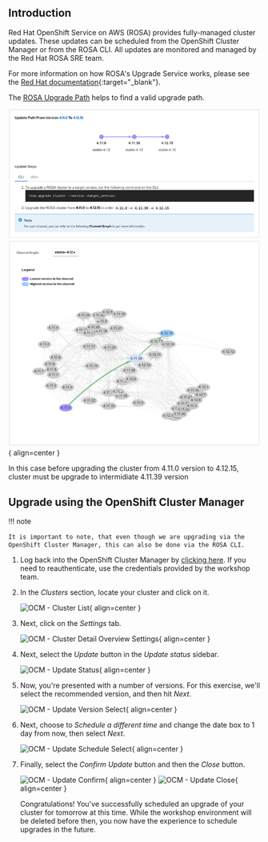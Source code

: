 ## Introduction

Red Hat OpenShift Service on AWS (ROSA) provides fully-managed cluster updates. These updates can be scheduled from the OpenShift Cluster Manager or from the ROSA CLI. All updates are monitored and managed by the Red Hat ROSA SRE team.

For more information on how ROSA's Upgrade Service works, please see the [Red Hat documentation](https://docs.openshift.com/rosa/upgrading/rosa-upgrading-sts.html){:target="_blank"}.

The [ROSA Upgrade Path](https://access.redhat.com/labs/ocpupgradegraph/update_path_rosa) helps to find a valid upgrade path.

![rosa_upgrade_path_graph](../assets/images/rosa_upgrade_graph.png){ align=center } 

In this case before upgrading the cluster from 4.11.0 version to 4.12.15, cluster must be upgrade to intermidiate 4.11.39 version

## Upgrade using the OpenShift Cluster Manager

!!! note

    It is important to note, that even though we are upgrading via the OpenShift Cluster Manager, this can also be done via the ROSA CLI. 

1. Log back into the OpenShift Cluster Manager by [clicking here](https://console.redhat.com/openshift). If you need to reauthenticate, use the credentials provided by the workshop team. 

1. In the *Clusters* section, locate your cluster and click on it. 

    ![OCM - Cluster List](../assets/images/ocm-cluster-list.png){ align=center }

1. Next, click on the *Settings* tab. 

    ![OCM - Cluster Detail Overview Settings](../assets/images/ocm-cluster-detail-overview-settings.png){ align=center }

1. Next, select the *Update* button in the *Update status* sidebar. 

    ![OCM - Update Status](../assets/images/ocm-update-status.png){ align=center }

1. Now, you're presented with a number of versions. For this exercise, we'll select the recommended version, and then hit *Next*.

    ![OCM - Update Version Select](../assets/images/ocm-update-version-select.png){ align=center }

1. Next, choose to *Schedule a different time* and change the date box to 1 day from now, then select *Next*.

    ![OCM - Update Schedule Select](../assets/images/ocm-update-schedule-select.png){ align=center }

1. Finally, select the *Confirm Update* button and then the *Close* button.

    ![OCM - Update Confirm](../assets/images/ocm-update-confirm.png){ align=center }
    ![OCM - Update Close](../assets/images/ocm-update-close.png){ align=center }

    Congratulations! You've successfully scheduled an upgrade of your cluster for tomorrow at this time. While the workshop environment will be deleted before then, you now have the experience to schedule upgrades in the future.
